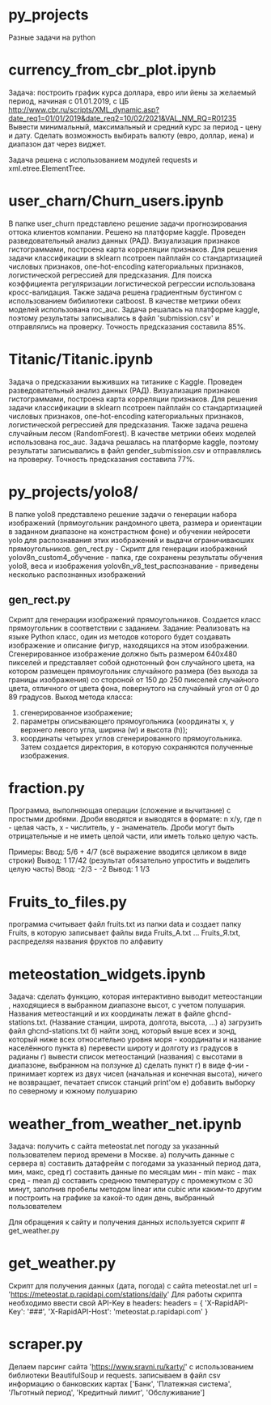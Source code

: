 # py_projects
Разные задачи на python

# currency_from_cbr_plot.ipynb
Задача: построить график курса доллара, евро или йены за желаемый период, начиная с 01.01.2019, с ЦБ http://www.cbr.ru/scripts/XML_dynamic.asp?date_req1=01/01/2019&date_req2=10/02/2021&VAL_NM_RQ=R01235
Вывести минимальный, максимальный и средний курс за период - цену и дату.
Сделать возможность выбирать валюту (евро, доллар, иена) и диапазон дат через виджет.

Задача решена с использованием модулей requests и xml.etree.ElementTree.

# user_charn/Churn_users.ipynb
В папке user_churn представлено решение задачи прогнозирования оттока клиентов компании. Решено на платформе kaggle.
Проведен разведовательный анализ данных (РАД). Визуализация признаков гистограммами, построена карта корреляции признаков.
Для решения задачи классификации в sklearn псотроен пайплайн со стандартизацией числовых признаков, one-hot-encoding категориальных признаков, логистической регрессией для предсказания. Для поиска коэффициента регуляризации логистической регрессии использована кросс-валидация.
Также задача решена градиентным бустингом с использованием бибилиотеки catboost.
В качестве метрики обеих моделей использована roc_auc.
Задача решалась на платформе kaggle, поэтому результаты записывались в файл 'submission.csv' и отправлялись на проверку.
Точность предсказания составила 85%.

# Titanic/Titanic.ipynb
Задача о предсказании выживших на титанике с Kaggle.
Проведен разведовательный анализ данных (РАД). Визуализация признаков гистограммами, построена карта корреляции признаков.
Для решения задачи классификации в sklearn псотроен пайплайн со стандартизацией числовых признаков, one-hot-encoding категориальных признаков, логистической регрессией для предсказания.
Также задача решена случайным лесом (RandomForest).
В качестве метрики обеих моделей использована roc_auc.
Задача решалась на платформе kaggle, поэтому результаты записывались в файл gender_submission.csv и отправлялись на проверку.
Точность предсказания составила 77%.

# py_projects/yolo8/
В папке yolo8 представлено решение задачи о генерации набора изображений (прямоугольник рандомного цвета, размера и ориентации в заданном диапазоне на констрастном фоне) и обучении нейросети yolo для распознавания этих изображений и выдачи ограничиваюших прямоугольников. 
gen_rect.py - Скрипт для генерации изображений
yolov8n_custom4_обучение - папка, где сохранены результаты обучения yolo8, веса и изображения
yolov8n_v8_test_распознавание  - приведены несколько распознанных изображений
 ## gen_rect.py
Скрипт для генерации изображений прямоугольников. 
Создается класс прямоугольник в соответствии с заданием.
Задание: Реализовать на языке Python класс, один из методов которого будет создавать изображение и описание фигур, находящихся на этом изображении. Сгенерированное изображение должно быть размером 640х480 пикселей и представляет собой однотонный фон случайного цвета, на котором размещен прямоугольник случайного размера (без выхода за границы изображения) со стороной от 150 до 250 пикселей случайного цвета, отличного от цвета фона, повернутого на случайный угол от 0 до 89 градусов.
Выход метода класса:
1) сгенерированное изображение;
2) параметры описывающего прямоугольника (координаты x, y верхнего левого угла, ширина (w) и высота (h));
3) координаты четырех углов сгенерированного прямоугольника.
Затем создается директория, в которую сохраняются полученные изображения.

# fraction.py
Программа, выполняющая операции (сложение и вычитание) с простыми дробями.
Дроби вводятся и выводятся в формате: n x/y, где n - целая часть, x - числитель, у - знаменатель.
Дроби могут быть отрицательные и не иметь целой части, или иметь только целую часть.

Примеры:
Ввод: 5/6 + 4/7 (всё выражение вводится целиком в виде строки)
Вывод: 1 17/42  (результат обязательно упростить и выделить целую часть)
Ввод: -2/3 - -2
Вывод: 1 1/3

# Fruits_to_files.py
программа считывает файл fruits.txt из папки data и создает папку Fruits, 
в которую записывает файлы вида Fruits_А.txt ... Fruits_Я.txt, распределяя названия фруктов по алфавиту 

# meteostation_widgets.ipynb
Задача: сделать функцию, которая интерактивно выводит метеостанции , находящиеся в выбранном диапазоне высот, с учетом полушария.
Названия метеостанций и их координаты лежат в файле ghcnd-stations.txt. (Название станции, широта, долгота, высота, ...) 
а) загрузить файл ghcnd-stations.txt
б) найти зонд, который выше всех и зонд, который ниже всех относительно уровня моря - координаты и название населённого пункта
в) перевести широту и долготу из градусов в радианы
г) вывести список метеостанций (названия) с высотами в диапазоне, выбранном на ползунке
д) сделать пункт г) в виде ф-ии - принимает кортеж из двух чисел (начальная и конечная высота), ничего не возвращает, печатает список станций print'ом
е) добавить выборку по северному и южному полушарию

# weather_from_weather_net.ipynb
Задача: получить с сайта meteostat.net погоду за указанный пользователем период времени в Москве.
а) получить данные с сервера
в) составить датафрейм с погодами за указанный период дата, мин, макс, сред
г) составить данные по месяцам мин - min макс - max сред - mean
д) составить среднюю температуру с промежутком с 30 минут, заполнив пробелы методом linear или cubic или каким-то другим и построить на графике за какой-то один день, выбранный пользователем

Для обращения к сайту и получения данных используется скрипт # get_weather.py

# get_weather.py
Скрипт для получения данных (дата, погода) с сайта meteostat.net
url = 'https://meteostat.p.rapidapi.com/stations/daily'
Для работы скрипта необходимо ввести свой API-Key в headers:
headers = {
           'X-RapidAPI-Key': '###',
           'X-RapidAPI-Host': 'meteostat.p.rapidapi.com'
           }
           
# scraper.py
Делаем парсинг сайта 'https://www.sravni.ru/karty/' с использованием библиотеки BeautifulSoup и requests.
записываем в файл csv информацию о банковских картах ['Банк', 'Платежная система', 'Льготный период', 'Кредитный лимит', 'Обслуживание']
